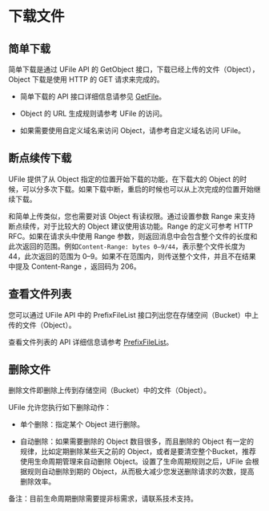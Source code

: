 


# 下载文件

## 简单下载

简单下载是通过 UFile API 的 GetObject 接口，下载已经上传的文件（Object），Object 下载是使用 HTTP 的 GET 请求来完成的。

* 简单下载的 API 接口详细信息请参见 [GetFile](https://docs.ucloud.cn/api/ufile-api/get_file)。

* Object 的 URL 生成规则请参考 UFile 的访问。

* 如果需要使用自定义域名来访问 Object，请参考自定义域名访问 UFile。

## 断点续传下载

UFile 提供了从 Object 指定的位置开始下载的功能，在下载大的 Object 的时候，可以分多次下载。如果下载中断，重启的时候也可以从上次完成的位置开始继续下载。

和简单上传类似，您也需要对该 Object 有读权限。通过设置参数 Range 来支持断点续传，对于比较大的 Object 建议使用该功能。Range 的定义可参考 HTTP RFC。如果在请求头中使用 Range 参数，则返回消息中会包含整个文件的长度和此次返回的范围。例如`Content-Range: bytes 0–9/44`，表示整个文件长度为 44，此次返回的范围为 0–9。如果不在范围内，则传送整个文件，并且不在结果中提及 Content-Range ，返回码为 206。

## 查看文件列表

您可以通过 UFile API 中的 PrefixFileList 接口列出您在存储空间（Bucket）中上传的文件（Object）。

查看文件列表的 API 详细信息请参考 [PrefixFileList](https://docs.ucloud.cn/api/ufile-api/prefix_file_list)。

## 删除文件

删除文件即删除上传到存储空间（Bucket）中的文件（Object）。

UFile 允许您执行如下删除动作：

* 单个删除：指定某个 Object 进行删除。

* 自动删除：如果需要删除的 Object 数目很多，而且删除的 Object 有一定的规律，比如定期删除某些天之前的 Object，或者是要清空整个Bucket，推荐使用生命周期管理来自动删除 Object。设置了生命周期规则之后，UFile 会根据规则自动删除到期的 Object，从而极大减少您发送删除请求的次数，提高删除效率。

备注：目前生命周期删除需要提非标需求，请联系技术支持。

